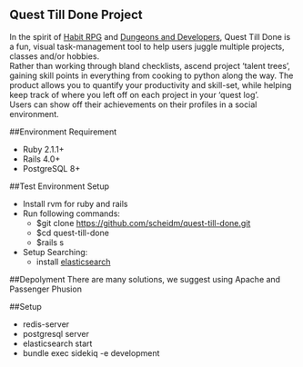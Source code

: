 Quest Till Done Project
-

In the spirit of [Habit RPG](https://habitrpg.com/static/front) and [Dungeons and Developers](http://www.dungeonsanddevelopers.com/), Quest Till  Done is a fun, visual task-management tool to help users juggle multiple projects, classes and/or hobbies.   
Rather than working through bland checklists, ascend project ‘talent trees’, gaining skill points in everything from cooking to python along the way. The product allows you to quantify your productivity and skill-set, while helping keep track of where you left off on each project in your ‘quest log’.  
Users can show off their achievements on their profiles in a social environment.


##Environment Requirement
* Ruby 2.1.1+
* Rails 4.0+
* PostgreSQL 8+

##Test Environment Setup
* Install rvm for ruby and rails   
* Run following commands:
  * $git clone https://github.com/scheidm/quest-till-done.git  
  * $cd quest-till-done  
  * $rails s
* Setup Searching:
  * install [elasticsearch](http://www.elasticsearch.org/overview/elkdownloads/)

##Depolyment
There are many solutions, we suggest using Apache and Passenger Phusion


##Setup

* redis-server
* postgresql server
* elasticsearch start
* bundle exec sidekiq -e development

